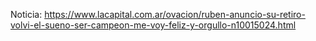 Noticia: https://www.lacapital.com.ar/ovacion/ruben-anuncio-su-retiro-volvi-el-sueno-ser-campeon-me-voy-feliz-y-orgullo-n10015024.html
